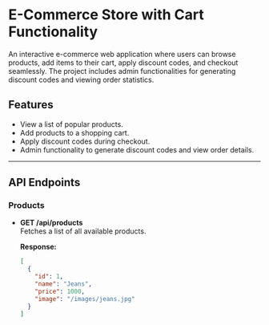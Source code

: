 # E-Commerce Store with Cart Functionality

An interactive e-commerce web application where users can browse products, add items to their cart, apply discount codes, and checkout seamlessly. The project includes admin functionalities for generating discount codes and viewing order statistics.

## Features

- View a list of popular products.
- Add products to a shopping cart.
- Apply discount codes during checkout.
- Admin functionality to generate discount codes and view order details.

---

## **API Endpoints**

### **Products**
- **GET /api/products**  
  Fetches a list of all available products.

  **Response:**
  ```json
  [
    {
      "id": 1,
      "name": "Jeans",
      "price": 1000,
      "image": "/images/jeans.jpg"
    }
  ]
